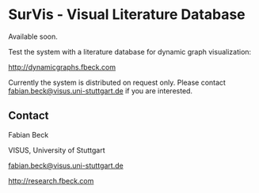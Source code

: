 # SurVis - Visual Literature Database

Available soon.

Test the system with a literature database for dynamic graph visualization:

http://dynamicgraphs.fbeck.com

Currently the system is distributed on request only. Please contact fabian.beck@visus.uni-stuttgart.de if you are interested.

## Contact

Fabian Beck

VISUS, University of Stuttgart

fabian.beck@visus.uni-stuttgart.de

http://research.fbeck.com
